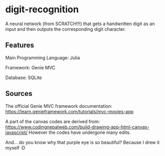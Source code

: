 # digit-recognition

A neural network (from SCRATCH!!!) that gets a handwritten digit as an input and then outputs the corresponding digit character.

## Features

Main Programming Language: Julia

Framework: Genie MVC

Database: SQLite

## Sources

The official Genie MVC framework documentation: <https://learn.genieframework.com/tutorials/mvc-movies-app>

A part of the canvas codes are derived from: <https://www.codingnepalweb.com/build-drawing-app-html-canvas-javascript/> However the codes have undergone many edits.

And... do you know why that purple eye is so beautiful? Because I drew it myself :D
